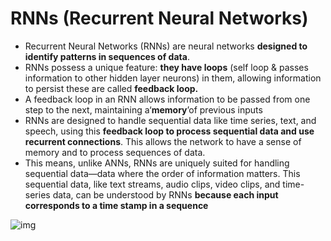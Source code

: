 # RNNs (Recurrent Neural Networks)

- Recurrent Neural Networks (RNNs) are neural networks **designed to identify patterns in sequences of data**.
- RNNs possess a unique feature: **they have loops** (self loop & passes information to other hidden layer neurons) in them, allowing information to persist these are called **feedback loop.**
- A feedback loop in an RNN allows information to be passed from one step to the next, maintaining a‘**memory**’of previous inputs
- RNNs are designed to handle sequential data like time series, text, and speech, using this **feedback loop to process sequential data and use recurrent connections**. This allows the network to have a sense of memory and to process sequences of data.
- This means, unlike ANNs, RNNs are uniquely suited for handling sequential data—data where the order of information matters. This sequential data, like text streams, audio clips, video clips, and time-series data, can be understood by RNNs **because each input corresponds to a time stamp in a sequence**

![img]()
